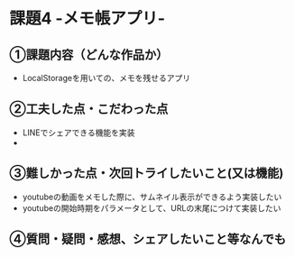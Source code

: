 # 課題4 -メモ帳アプリ-

## ①課題内容（どんな作品か）
- LocalStorageを用いての、メモを残せるアプリ

## ②工夫した点・こだわった点
- LINEでシェアできる機能を実装
-  
## ③難しかった点・次回トライしたいこと(又は機能)
- youtubeの動画をメモした際に、サムネイル表示ができるよう実装したい
- youtubeの開始時期をパラメータとして、URLの末尾につけて実装したい

## ④質問・疑問・感想、シェアしたいこと等なんでも
